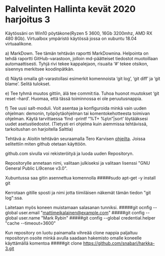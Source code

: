 # Palvelinten Hallinta kevät 2020 harjoitus 3

Käytössäni on Win10 pöytäkone(Ryzen 5 3600, 16Gb 3200mhz, AMD RX 480 8Gb).
Virtualbox ympäristö käytössä jossa on xubuntu 18.04 virtuaalikone.

a) MarkDown. Tee tämän tehtävän raportti MarkDownina. Helpointa on tehdä raportti GitHub-varastoon, jolloin md-päätteiset tiedostot muotoillaan automaattisesti. Tyhjä rivi tekee kappalejaon, risuaita ‘#’ tekee otsikon, sisennys merkitsee koodinpätkän.

d) Näytä omalla git-varastollasi esimerkit komennoista ‘git log’, ‘git diff’ ja ‘git blame’. Selitä tulokset.

e) Tee tyhmä muutos gittiin, älä tee commit:tia. Tuhoa huonot muutokset ‘git reset –hard’. Huomaa, että tässä toiminnossa ei ole peruutusnappia.

f) Tee uusi salt-moduli. Voit asentaa ja konfiguroida minkä vain uuden ohjelman: demonin, työpöytäohjelman tai komentokehotteesta toimivan ohjelman. Käytä tarvittaessa ‘find -printf “%T+ %p\n”|sort’ löytääksesi uudet asetustiedostot. (Tietysti eri ohjelma kuin aiemmissa tehtävissä, tarkoitushan on harjoitella Salttia)

Tehtävä a:
Aloitin tehtävän seuraamalla Tero Karvisen [ohjeilta](http://terokarvinen.com/2016/publish-your-project-with-github). Joissa selitettiin miten github otetaan käyttöön.

github.com sivulla voi rekisteröityä ja luoda uuden Repositoryn.

Repositorylle annetaan nimi, valitaan julkiseksi ja valitaan lisenssi "GNU General Public Li9cense v3.0".

Xubuntussa saa gitin asennettua komennolla
#####sudo apt-get -y install git

Kerrotaan gitille sposti ja nimi jotta tiimiläisen näkemät tämän tiedon "git log":ssa. 

Laitetaan myös koneen muistamaan salasanan tunniksi.
#####git ocnfig --global user.email "mattimeikalainen@example.com"
#####git config --global user.name "Mark Rybin"
#####git config --global credential.helper "cache --timeout=3600"

Kun repository on luotu painamalla vihreää clone nappia paljaltuu repositoryn osoite minkä avulla saadaan hakemisto omalle koneelle käyttämällä komentoa
#####git clone https://github.com/snabari/harkka-3.git
